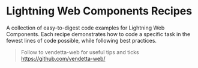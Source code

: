 # Lightning Web Components Recipes


A collection of easy-to-digest code examples for Lightning Web Components. Each recipe demonstrates how to code a specific task in the fewest lines of code possible, while following best practices. 

> Follow to vendetta-web for useful tips and ticks
https://github.com/vendetta-web/

